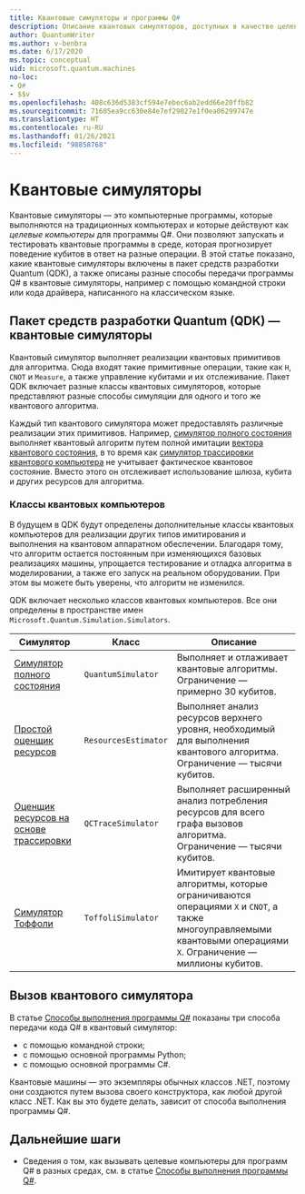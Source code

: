 ```yaml
---
title: Квантовые симуляторы и программы Q#
description: Описание квантовых симуляторов, доступных в качестве целевых компьютеров для программ Q#.
author: QuantumWriter
ms.author: v-benbra
ms.date: 6/17/2020
ms.topic: conceptual
uid: microsoft.quantum.machines
no-loc:
- Q#
- $$v
ms.openlocfilehash: 408c636d5383cf594e7ebec6ab2edd66e20ffb82
ms.sourcegitcommit: 71605ea9cc630e84e7ef29027e1f0ea06299747e
ms.translationtype: HT
ms.contentlocale: ru-RU
ms.lasthandoff: 01/26/2021
ms.locfileid: "98858768"
---
```

# <a name="quantum-simulators"></a>Квантовые симуляторы

Квантовые симуляторы — это компьютерные программы, которые выполняются на традиционных компьютерах и которые действуют как *целевые компьютеры* для программы Q#. Они позволяют запускать и тестировать квантовые программы в среде, которая прогнозирует поведение кубитов в ответ на разные операции. В этой статье показано, какие квантовые симуляторы включены в пакет средств разработки Quantum (QDK), а также описаны разные способы передачи программы Q# в квантовые симуляторы, например с помощью командной строки или кода драйвера, написанного на классическом языке.  



## <a name="the-quantum-development-kit-qdk-quantum-simulators"></a>Пакет средств разработки Quantum (QDK) — квантовые симуляторы

Квантовый симулятор выполняет реализации квантовых примитивов для алгоритма. Сюда входят такие примитивные операции, такие как `H`, `CNOT` и `Measure`, а также управление кубитами и их отслеживание. Пакет QDK включает разные классы квантовых симуляторов, которые представляют разные способы симуляции для одного и того же квантового алгоритма. 


Каждый тип квантового симулятора может предоставлять различные реализации этих примитивов. Например, [симулятор полного состояния](xref:microsoft.quantum.machines.full-state-simulator) выполняет квантовый алгоритм путем полной имитации [вектора квантового состояния](xref:microsoft.quantum.glossary#quantum-state), в то время как [симулятор трассировки квантового компьютера](xref:microsoft.quantum.machines.qc-trace-simulator.intro) не учитывает фактическое квантовое состояние. Вместо этого он отслеживает использование шлюза, кубита и других ресурсов для алгоритма.

### <a name="quantum-machine-classes"></a>Классы квантовых компьютеров

В будущем в QDK будут определены дополнительные классы квантовых компьютеров для реализации других типов имитирования и выполнения на квантовом аппаратном обеспечении. Благодаря тому, что алгоритм остается постоянным при изменяющихся базовых реализациях машины, упрощается тестирование и отладка алгоритма в моделировании, а также его запуск на реальном оборудовании. При этом вы можете быть уверены, что алгоритм не изменился.

QDK включает несколько классов квантовых компьютеров. Все они определены в пространстве имен `Microsoft.Quantum.Simulation.Simulators`.

|Симулятор |Класс|Описание|
|-----|------|---|
|[Симулятор полного состояния](xref:microsoft.quantum.machines.full-state-simulator)| `QuantumSimulator` | Выполняет и отлаживает квантовые алгоритмы. Ограничение — примерно 30 кубитов. |
|[Простой оценщик ресурсов](xref:microsoft.quantum.machines.resources-estimator)| `ResourcesEstimator` | Выполняет анализ ресурсов верхнего уровня, необходимый для выполнения квантового алгоритма. Ограничение — тысячи кубитов.|
|[Оценщик ресурсов на основе трассировки](xref:microsoft.quantum.machines.qc-trace-simulator.intro)|  `QCTraceSimulator` |Выполняет расширенный анализ потребления ресурсов для всего графа вызовов алгоритма. Ограничение — тысячи кубитов.|
|[Симулятор Тоффоли](xref:microsoft.quantum.machines.toffoli-simulator)| `ToffoliSimulator` |Имитирует квантовые алгоритмы, которые ограничиваются операциями `X` и `CNOT`, а также многоуправляемыми квантовыми операциями `X`. Ограничение — миллионы кубитов. |

## <a name="invoking-the-quantum-simulator"></a>Вызов квантового симулятора

В статье [Способы выполнения программы Q#](xref:microsoft.quantum.guide.host-programs) показаны три способа передачи кода Q# в квантовый симулятор: 

* с помощью командной строки;
* с помощью основной программы Python;
* с помощью основной программы C#.

Квантовые машины — это экземпляры обычных классов .NET, поэтому они создаются путем вызова своего конструктора, как любой другой класс .NET. Как вы это будете делать, зависит от способа выполнения программы Q#.

## <a name="next-steps"></a>Дальнейшие шаги

* Сведения о том, как вызывать целевые компьютеры для программ Q# в разных средах, см. в статье [Способы выполнения программы Q#](xref:microsoft.quantum.guide.host-programs).
